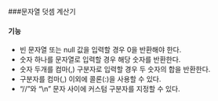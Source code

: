 ###문자열 덧셈 계산기

#### 기능

- 빈 문자열 또는 null 값을 입력할 경우 0을 반환해야 한다.
- 숫자 하나를 문자열로 입력할 경우 해당 숫자를 반환한다.
- 숫자 두개를 컴마(,) 구분자로 입력할 경우 두 숫자의 합을 반환한다.
- 구분자를 컴마(,) 이외에 콜론(:)을 사용할 수 있다. 
- “//”와 “\n” 문자 사이에 커스텀 구분자를 지정할 수 있다.